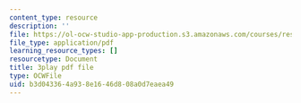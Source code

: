 ```yaml
---
content_type: resource
description: ''
file: https://ol-ocw-studio-app-production.s3.amazonaws.com/courses/res-9-003-brains-minds-and-machines-summer-course-summer-2015/b3d043364a938e1646d808a0d7eaea49_qTVDxXBK5A.pdf
file_type: application/pdf
learning_resource_types: []
resourcetype: Document
title: 3play pdf file
type: OCWFile
uid: b3d04336-4a93-8e16-46d8-08a0d7eaea49
---
```

